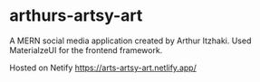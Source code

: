# arthurs-artsy-art
A MERN social media application created by Arthur Itzhaki. Used MaterialzeUI for the frontend framework.

Hosted on Netify <link>https://arts-artsy-art.netlify.app/</link>
